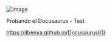 ![image](https://github.com/JLBenYa/Docusaurus01/assets/139522250/02841c03-f91d-4230-960b-b489efabc029)


Probando el Docusaurus - Test


https://jlbenya.github.io/Docusaurus01/

